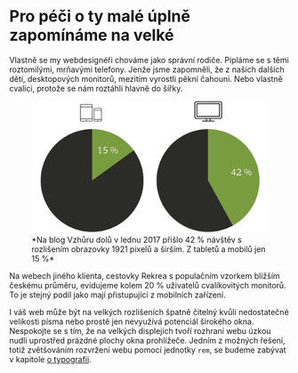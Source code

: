 # Pro péči o ty malé úplně zapomínáme na velké

Vlastně se my webdesignéři chováme jako správní rodiče. Pipláme se s těmi roztomilými, mrňavými telefony. Jenže jsme zapomněli, že z našich dalších dětí, desktopových monitorů, mezitím vyrostli pěkní čahouni. Nebo vlastně cvalíci, protože se nám roztáhli hlavně do šířky.

<figure>
<img src="../dist/images/original/vdwd/vzhurudolu-podil-velkych.jpg" alt="">
<figcaption markdown="1">    
*Na blog Vzhůru dolů v lednu 2017 přišlo 42 % návštěv s rozlišením obrazovky 1921 pixelů a širším. Z tabletů a mobilů jen 15 %* 
</figcaption> 
</figure> 

Na webech jiného klienta, cestovky Rekrea s populačním vzorkem bližším českému průměru, evidujeme kolem 20 % uživatelů cvalíkovitých monitorů. To je stejný podíl jako mají přistupující z mobilních zařízení.

I váš web může být na velkých rozlišeních špatně čitelný kvůli nedostatečné velikosti písma nebo prostě jen nevyužívá potenciál širokého okna. Nespokojte se s tím, že na velkých displejích tvoří rozhraní webu úzkou nudli uprostřed prázdné plochy okna prohlížeče. Jedním z možných řešení, totiž zvětšováním rozvržení webu pomocí jednotky `rem`, se budeme zabývat v kapitole [o typografii](kap-typografie.md).
